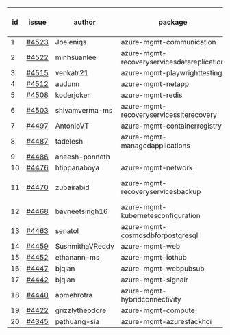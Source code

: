| id | issue | author | package | assignee | bot advice | created date of issue | target release date | date from target |
| ------ | ------ | ------ | ------ | ------ | ------ | ------ | ------ | :-----: |
| 1 | [#4523](https://github.com/Azure/sdk-release-request/issues/4523) | Joeleniqs | azure-mgmt-communication | ChenxiJiang333 |  | 09-13 | 10-27 |  |
| 2 | [#4522](https://github.com/Azure/sdk-release-request/issues/4522) | minhsuanlee | azure-mgmt-recoveryservicesdatareplication | ChenxiJiang333 | FirstBeta | 09-13 | 10-27 |  |
| 3 | [#4515](https://github.com/Azure/sdk-release-request/issues/4515) | venkatr21 | azure-mgmt-playwrighttesting | ChenxiJiang333 | FirstBeta | 09-13 | 10-27 |  |
| 4 | [#4512](https://github.com/Azure/sdk-release-request/issues/4512) | audunn | azure-mgmt-netapp | ChenxiJiang333 |  | 09-08 | 10-27 |  |
| 5 | [#4508](https://github.com/Azure/sdk-release-request/issues/4508) | koderjoker | azure-mgmt-redis | ChenxiJiang333 |  | 09-07 | 09-22 |  |
| 6 | [#4503](https://github.com/Azure/sdk-release-request/issues/4503) | shivamverma-ms | azure-mgmt-recoveryservicessiterecovery | ChenxiJiang333 |  | 09-06 | 09-22 |  |
| 7 | [#4497](https://github.com/Azure/sdk-release-request/issues/4497) | AntonioVT | azure-mgmt-containerregistry | ChenxiJiang333 |  | 09-05 | 09-22 |  |
| 8 | [#4487](https://github.com/Azure/sdk-release-request/issues/4487) | tadelesh | azure-mgmt-managedapplications | ChenxiJiang333 |  | 09-05 | 09-22 |  |
| 9 | [#4486](https://github.com/Azure/sdk-release-request/issues/4486) | aneesh-ponneth |  | ChenxiJiang333 |  | 08-31 | 09-22 |  |
| 10 | [#4476](https://github.com/Azure/sdk-release-request/issues/4476) | htippanaboya | azure-mgmt-network | ChenxiJiang333 |  | 08-29 | 09-22 |  |
| 11 | [#4470](https://github.com/Azure/sdk-release-request/issues/4470) | zubairabid | azure-mgmt-recoveryservicesbackup | ChenxiJiang333 | new comment. ForCLI | 08-29 | 09-22 |  |
| 12 | [#4468](https://github.com/Azure/sdk-release-request/issues/4468) | bavneetsingh16 | azure-mgmt-kubernetesconfiguration | ChenxiJiang333 |  | 08-28 | 09-22 |  |
| 13 | [#4463](https://github.com/Azure/sdk-release-request/issues/4463) | senatol | azure-mgmt-cosmosdbforpostgresql | ChenxiJiang333 | FirstGA | 08-23 | 09-22 |  |
| 14 | [#4459](https://github.com/Azure/sdk-release-request/issues/4459) | SushmithaVReddy | azure-mgmt-web | ChenxiJiang333 | MultiAPI | 08-23 | 09-22 |  |
| 15 | [#4452](https://github.com/Azure/sdk-release-request/issues/4452) | ethanann-ms | azure-mgmt-iothub | ChenxiJiang333 |  | 08-17 | 09-22 |  |
| 16 | [#4447](https://github.com/Azure/sdk-release-request/issues/4447) | bjqian | azure-mgmt-webpubsub | ChenxiJiang333 | HoldOn | 08-17 | 09-22 |  |
| 17 | [#4442](https://github.com/Azure/sdk-release-request/issues/4442) | bjqian | azure-mgmt-signalr | ChenxiJiang333 |  | 08-17 | 09-22 |  |
| 18 | [#4440](https://github.com/Azure/sdk-release-request/issues/4440) | apmehrotra | azure-mgmt-hybridconnectivity | ChenxiJiang333 | FirstBeta | 08-16 | 09-22 |  |
| 19 | [#4422](https://github.com/Azure/sdk-release-request/issues/4422) | grizzlytheodore | azure-mgmt-compute | ChenxiJiang333 |  | 08-12 | 09-22 |  |
| 20 | [#4345](https://github.com/Azure/sdk-release-request/issues/4345) | pathuang-sia | azure-mgmt-azurestackhci | ChenxiJiang333 | HoldOn | 07-19 | 09-22 |  |
